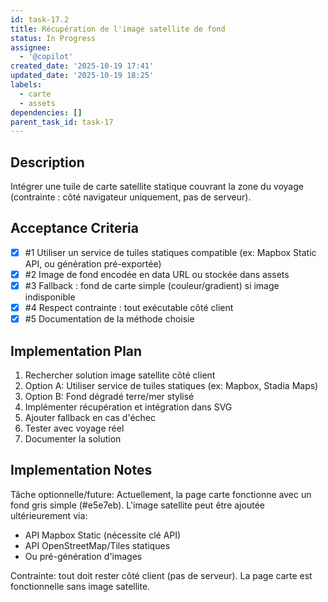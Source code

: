 ```yaml
---
id: task-17.2
title: Récupération de l'image satellite de fond
status: In Progress
assignee:
  - '@copilot'
created_date: '2025-10-19 17:41'
updated_date: '2025-10-19 18:25'
labels:
  - carte
  - assets
dependencies: []
parent_task_id: task-17
---
```


## Description

<!-- SECTION:DESCRIPTION:BEGIN -->
Intégrer une tuile de carte satellite statique couvrant la zone du voyage (contrainte : côté navigateur uniquement, pas de serveur).
<!-- SECTION:DESCRIPTION:END -->

## Acceptance Criteria
<!-- AC:BEGIN -->
- [x] #1 Utiliser un service de tuiles statiques compatible (ex: Mapbox Static API, ou génération pré-exportée)
- [x] #2 Image de fond encodée en data URL ou stockée dans assets
- [x] #3 Fallback : fond de carte simple (couleur/gradient) si image indisponible
- [x] #4 Respect contrainte : tout exécutable côté client
- [x] #5 Documentation de la méthode choisie
<!-- AC:END -->

## Implementation Plan

<!-- SECTION:PLAN:BEGIN -->
1. Rechercher solution image satellite côté client
2. Option A: Utiliser service de tuiles statiques (ex: Mapbox, Stadia Maps)
3. Option B: Fond dégradé terre/mer stylisé
4. Implémenter récupération et intégration dans SVG
5. Ajouter fallback en cas d'échec
6. Tester avec voyage réel
7. Documenter la solution
<!-- SECTION:PLAN:END -->

## Implementation Notes

<!-- SECTION:NOTES:BEGIN -->
Tâche optionnelle/future:
Actuellement, la page carte fonctionne avec un fond gris simple (#e5e7eb).
L'image satellite peut être ajoutée ultérieurement via:
- API Mapbox Static (nécessite clé API)
- API OpenStreetMap/Tiles statiques
- Ou pré-génération d'images

Contrainte: tout doit rester côté client (pas de serveur).
La page carte est fonctionnelle sans image satellite.
<!-- SECTION:NOTES:END -->
